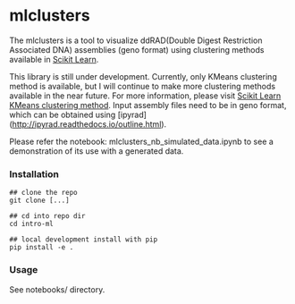 # mlclusters

The mlclusters is a tool to visualize ddRAD(Double Digest Restriction Associated DNA) assemblies (geno format) using clustering methods available in [Scikit Learn](http://scikit-learn.org/stable/index.html). 

This library is still under development. Currently, only KMeans clustering method is available, but I will continue to make more clustering methods available in the near future. For more information, please visit [Scikit Learn KMeans clustering method](http://scikit-learn.org/stable/modules/generated/sklearn.cluster.KMeans.html). Input assembly files need to be in geno format, which can be obtained using [ipyrad] (http://ipyrad.readthedocs.io/outline.html).

Please refer the notebook: mlclusters_nb_simulated_data.ipynb to see a demonstration of its use with a generated data. 


### Installation

```
## clone the repo 
git clone [...]  

## cd into repo dir 
cd intro-ml  

## local development install with pip 
pip install -e . 
```

### Usage

See notebooks/ directory.

